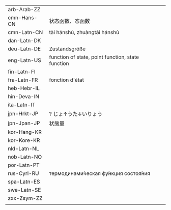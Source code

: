 | | | |
|-|-|-|
| arb-Arab-ZZ |  |  |
| cmn-Hans-CN | 状态函数、态函数 |  |
| cmn-Latn-CN | tài hánshù, zhuàngtài hánshù |  |
| dan-Latn-DK |  |  |
| deu-Latn-DE | Zustandsgröße |  |
| eng-Latn-US | function of state, point function, state function |  |
| fin-Latn-FI |  |  |
| fra-Latn-FR | fonction d'état |  |
| heb-Hebr-IL |  |  |
| hin-Deva-IN |  |  |
| ita-Latn-IT |  |  |
| jpn-Hrkt-JP | ? じょ↑うた↓いりょう |  |
| jpn-Jpan-JP | 状態量 |  |
| kor-Hang-KR |  |  |
| kor-Kore-KR |  |  |
| nld-Latn-NL |  |  |
| nob-Latn-NO |  |  |
| por-Latn-PT |  |  |
| rus-Cyrl-RU | термодинами́ческая фу́нкция состоя́ния |  |
| spa-Latn-ES |  |  |
| swe-Latn-SE |  |  |
| zxx-Zsym-ZZ |  |  |
|  |  |  |
